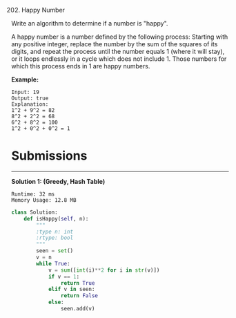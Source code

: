 202. Happy Number

Write an algorithm to determine if a number is "happy".

A happy number is a number defined by the following process: Starting with any positive integer, replace the number by the sum of the squares of its digits, and repeat the process until the number equals 1 (where it will stay), or it loops endlessly in a cycle which does not include 1. Those numbers for which this process ends in 1 are happy numbers.

**Example:** 
```
Input: 19
Output: true
Explanation: 
1^2 + 9^2 = 82
8^2 + 2^2 = 68
6^2 + 8^2 = 100
1^2 + 0^2 + 0^2 = 1
```

# Submissions
---
**Solution 1: (Greedy, Hash Table)**
```
Runtime: 32 ms
Memory Usage: 12.8 MB
```
```python
class Solution:
    def isHappy(self, n):
        """
        :type n: int
        :rtype: bool
        """
        seen = set()
        v = n
        while True:
            v = sum([int(i)**2 for i in str(v)])
            if v == 1:
                return True
            elif v in seen:
                return False
            else:
                seen.add(v)
```
